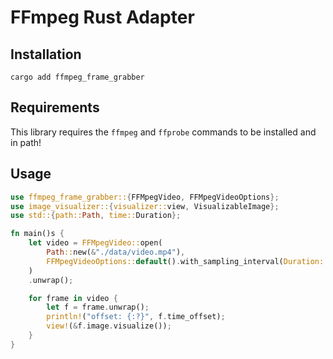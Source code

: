 # FFmpeg Rust Adapter

## Installation

```
cargo add ffmpeg_frame_grabber
```

## Requirements

This library requires the `ffmpeg` and `ffprobe` commands to be installed and in path!

## Usage

```rust
use ffmpeg_frame_grabber::{FFMpegVideo, FFMpegVideoOptions};
use image_visualizer::{visualizer::view, VisualizableImage};
use std::{path::Path, time::Duration};

fn main()s {
    let video = FFMpegVideo::open(
        Path::new(&"./data/video.mp4"),
        FFMpegVideoOptions::default().with_sampling_interval(Duration::from_secs(120)),
    )
    .unwrap();

    for frame in video {
        let f = frame.unwrap();
        println!("offset: {:?}", f.time_offset);
        view!(&f.image.visualize());
    }
}
```
